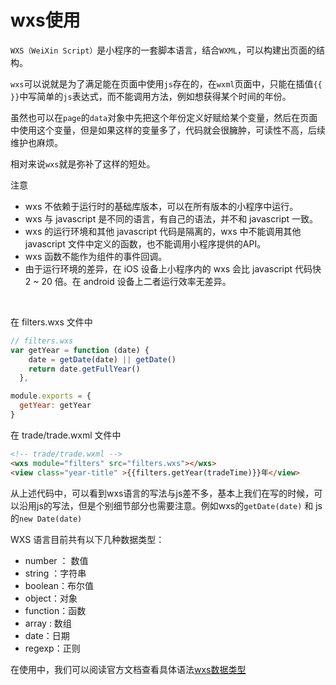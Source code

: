 # wxs使用

`WXS（WeiXin Script）`是小程序的一套脚本语言，结合`WXML`，可以构建出页面的结构。

`wxs`可以说就是为了满足能在页面中使用`js`存在的，在`wxml`页面中，只能在插值`{{ }}`中写简单的`js`表达式，而不能调用方法，例如想获得某个时间的年份。

虽然也可以在`page`的`data`对象中先把这个年份定义好赋给某个变量，然后在页面中使用这个变量，但是如果这样的变量多了，代码就会很臃肿，可读性不高，后续维护也麻烦。

相对来说`wxs`就是弥补了这样的短处。

注意
- wxs 不依赖于运行时的基础库版本，可以在所有版本的小程序中运行。
- wxs 与 javascript 是不同的语言，有自己的语法，并不和 javascript 一致。
- wxs 的运行环境和其他 javascript 代码是隔离的，wxs 中不能调用其他 javascript 文件中定义的函数，也不能调用小程序提供的API。
- wxs 函数不能作为组件的事件回调。
- 由于运行环境的差异，在 iOS 设备上小程序内的 wxs 会比 javascript 代码快 2 ~ 20 倍。在 android 设备上二者运行效率无差异。

<br>

在 filters.wxs 文件中

```js
// filters.wxs
var getYear = function (date) {
    date = getDate(date) || getDate()
    return date.getFullYear()
  },

module.exports = {
  getYear: getYear
}

```

在 trade/trade.wxml 文件中

```html
<!-- trade/trade.wxml -->
<wxs module="filters" src="filters.wxs"></wxs>
<view class="year-title" >{{filters.getYear(tradeTime)}}年</view>
```

从上述代码中，可以看到wxs语言的写法与js差不多，基本上我们在写的时候，可以沿用js的写法，但是个别细节部分也需要注意。例如wxs的`getDate(date)` 和 js的`new Date(date)`

WXS 语言目前共有以下几种数据类型：
- number ： 数值
- string ：字符串
- boolean：布尔值
- object：对象
- function：函数
- array : 数组
- date：日期
- regexp：正则

在使用中，我们可以阅读官方文档查看具体语法[wxs数据类型](https://developers.weixin.qq.com/miniprogram/dev/framework/view/wxs/06datatype.html)


